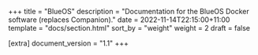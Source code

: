 +++
title = "BlueOS"
description = "Documentation for the BlueOS Docker software (replaces Companion)."
date = 2022-11-14T22:15:00+11:00
template = "docs/section.html"
sort_by = "weight"
weight = 2
draft = false

[extra]
document_version = "1.1"
+++
